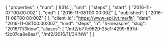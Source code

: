 {
  "properties": {
    "num": [
      8314
    ],
    "unit": [
      "steps"
    ],
    "start": [
      "2016-11-07T00:00:00Z"
    ],
    "end": [
      "2016-11-08T00:00:00Z"
    ],
    "published": [
      "2016-11-08T00:00:00Z"
    ]
  },
  "client_id": "https://www-api.jvt.me/fit",
  "date": "2016-11-08T00:00:00Z",
  "kind": "steps",
  "h": "h-measure",
  "slug": "2016/11/3klnw",
  "aliases": [
    "/mf2/b77e9629-25c1-4299-897d-f2c07ca8e8aa/",
    "/mf2/2016/11/3KlNW"
  ]
}
